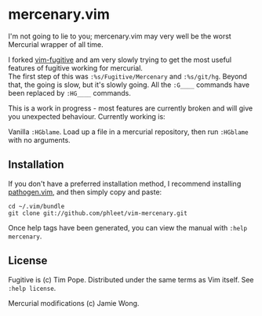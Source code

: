 mercenary.vim
============

I'm not going to lie to you; mercenary.vim may very well be the worst
Mercurial wrapper of all time.

I forked [vim-fugitive](https://github.com/tpope/vim-fugitive) and am very 
slowly trying to get the most useful features of fugitive working for mercurial.  
The first step of this was `:%s/Fugitive/Mercenary` and `:%s/git/hg`. Beyond 
that, the going is slow, but it's slowly going. All the `:G____` commands have 
been replaced by `:HG____` commands.

This is a work in progress - most features are currently broken and will give 
you unexpected behaviour. Currently working is:

Vanilla `:HGblame`. Load up a file in a mercurial repository, then run 
`:HGblame` with no arguments.


Installation
------------

If you don't have a preferred installation method, I recommend
installing [pathogen.vim](https://github.com/tpope/vim-pathogen), and
then simply copy and paste:

    cd ~/.vim/bundle
    git clone git://github.com/phleet/vim-mercenary.git

Once help tags have been generated, you can view the manual with
`:help mercenary`.

License
-------
Fugitive is (c) Tim Pope.  Distributed under the same terms as Vim itself.
See `:help license`.

Mercurial modifications (c) Jamie Wong.
